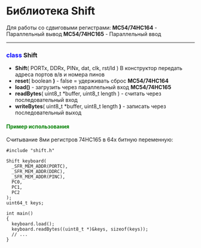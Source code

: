 # Библиотека Shift

Для работы со сдвиговыми регистрами:
**MC54/74HC164** - Параллельный вывод
**MC54/74HC165** - Параллельный ввод

---

### <span style="color:blue">class</span> **Shift**

+ **Shift**( PORTx, DDRx, PINx, dat, clk, rst/ld ) В конструктор передать адреса портов в/в и номера пинов
+ **reset**( boolean **)** - false = удерживать сброс **MC54/74HC164**
+ **load()** - загрузить через параллельный вход **MC54/74HC165**
+ **readBytes**( uint8_t *buffer, uint8_t length ) - считать через последовательный вход
+ **writeBytes**( uint8_t *buffer, uint8_t length **)** - записать через последовательный выход

#### <span style="color:green">Пример использования</span>

Считывание 8ми регистров 74HC165 в 64х битную переменную:

```c+
#include "shift.h"

Shift keyboard(
  _SFR_MEM_ADDR(PORTC),
  _SFR_MEM_ADDR(DDRC),
  _SFR_MEM_ADDR(PINC),
  PC0,
  PC1,
  PC2
);
uint64_t keys;

int main()
{
  keyboard.load();
  keyboard.readBytes((uint8_t *)&keys, sizeof(keys));
  // ...
}
```
